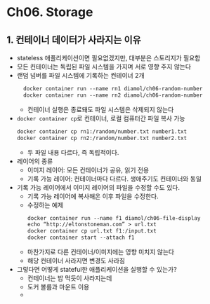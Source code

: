 # Ch06. Storage

## 1. 컨테이너 데이터가 사라지는 이유
* stateless 애플리케이션이면 필요없겠지만, 대부분은 스토리지가 필요함
* 모든 컨테이너는 독립된 파일 시스템을 가지며 서로 영향 주지 않는다
* 랜덤 넘버를 파일 시스템에 기록하는 컨테이너 2개
  ```dockerfile
    docker container run --name rn1 diamol/ch06-random-number
    docker container run --name rn2 diamol/ch06-random-number
  ```
  * 컨테이너 실행은 종료돼도 파일 시스템은 삭제되지 않는다
* `docker container cp`로 컨테이너, 로컬 컴퓨터간 파일 복사 가능
  ```dockerfile
  docker container cp rn1:/random/number.txt number1.txt
  docker container cp rn2:/random/number.txt number2.txt
  ```
  * 두 파일 내용 다르다, 즉 독립적이다.
* 레이어의 종류
  * 이미지 레이어: 모든 컨테이너가 공유, 읽기 전용
  * 기록 가능 레이어: 컨테이너마다 다르다. 생애주기도 컨테이너와 동일
* 기록 가능 레이어에서 이미지 레이어의 파일을 수정할 수도 있다.
  * 기록 가능 레이어에 복사해온 이후 파일을 수정한다.
  * 수정하는 예제
    ```dockerfile
    docker container run --name f1 diamol/ch06-file-display
    echo “http://eltonstoneman.com” > url.txt
    docker container cp url.txt f1:/input.txt
    docker container start --attach f1
    ```
  * 마찬가지로 다른 컨테이너/이미지에는 영향 미치지 않는다
  * 해당 컨테이너 사라지면 변경도 사라짐
* 그렇다면 어떻게 stateful한 애플리케이션을 실행할 수 있는가?
  * 컨테이너는 밥 먹듯이 사라지는데
  * 도커 볼륨과 마운트 이용
  * 
